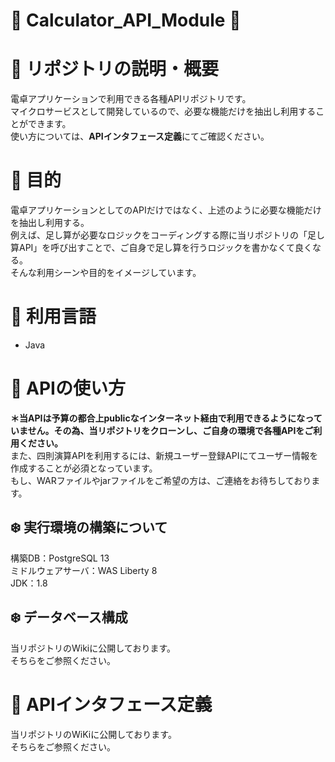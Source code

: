 # :green_book: Calculator_API_Module :green_book:  
# :green_book: リポジトリの説明・概要
電卓アプリケーションで利用できる各種APIリポジトリです。  
マイクロサービスとして開発しているので、必要な機能だけを抽出し利用することができます。  
使い方については、**APIインタフェース定義**にてご確認ください。

# :green_book: 目的
電卓アプリケーションとしてのAPIだけではなく、上述のように必要な機能だけを抽出し利用する。  
例えば、足し算が必要なロジックをコーディングする際に当リポジトリの「足し算API」を呼び出すことで、ご自身で足し算を行うロジックを書かなくて良くなる。  
そんな利用シーンや目的をイメージしています。  

# :green_book: 利用言語
- Java  

# :green_book: APIの使い方
**＊当APIは予算の都合上publicなインターネット経由で利用できるようになっていません。その為、当リポジトリをクローンし、ご自身の環境で各種APIをご利用ください。**  
また、四則演算APIを利用するには、新規ユーザー登録APIにてユーザー情報を作成することが必須となっています。  
もし、WARファイルやjarファイルをご希望の方は、ご連絡をお待ちしております。  

## :snowflake: 実行環境の構築について  
構築DB：PostgreSQL 13  
ミドルウェアサーバ：WAS Liberty 8  
JDK：1.8  

## :snowflake: データベース構成
当リポジトリのWikiに公開しております。  
そちらをご参照ください。  

# :green_book: APIインタフェース定義
当リポジトリのWiKiに公開しております。  
そちらをご参照ください。  
